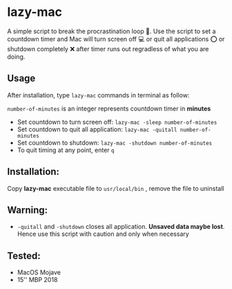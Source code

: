 # lazy-mac
A simple script to break the procrastination loop 🥊.
Use the script to set a countdown timer and Mac will turn screen off 💻 or quit all applications ⭕️ or shutdown completely ❌ after timer runs out regradless of what you are doing.
## Usage
After installation, type `lazy-mac` commands in terminal as follow:

`number-of-minutes` is an integer represents countdown timer in __minutes__
* Set countdown to turn screen off: `lazy-mac -sleep number-of-minutes`
* Set countdown to quit all application: `lazy-mac -quitall number-of-minutes`
* Set countdown to shutdown: `lazy-mac -shutdown number-of-minutes`
* To quit timing at any point, enter `q`
## Installation:
Copy __lazy-mac__ executable file to `usr/local/bin` , remove the file to uninstall
## Warning:
* `-quitall` and `-shutdown` closes all application. __Unsaved data maybe lost__. Hence use this script with caution and only when necessary
## Tested:
* MacOS Mojave
* 15'' MBP 2018
